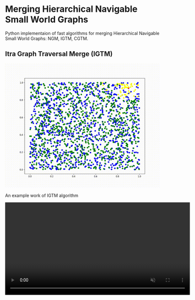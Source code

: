 # Merging Hierarchical Navigable Small World Graphs
Python implementaion of fast algorithms for merging Hierarchical
Navigable Small World Graphs: NGM, IGTM, CGTM. 

## Itra Graph Traversal Merge (IGTM)

![IGTM example](animations/IGTM-n1000k5-small.gif)

An example work of IGTM algorithm

<video src="animations/NGM-n1000k5.mp4" width="600" autoplay loop muted></video>